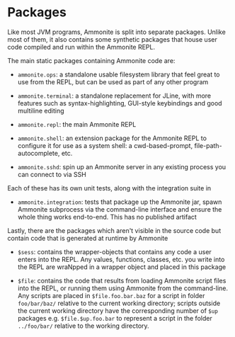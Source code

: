 Packages
========

Like most JVM programs, Ammonite is split into separate packages. Unlike
most of them, it also contains some synthetic packages that house user code
compiled and run within the Ammonite REPL.

The main static packages containing Ammonite code are:
 
- `ammonite.ops`: a standalone usable filesystem library that feel great to
  use from the REPL, but can be used as part of any other program
  
- `ammonite.terminal`: a standalone replacement for JLine, with more features
  such as syntax-highlighting, GUI-style keybindings and good multiline editing
  
- `ammonite.repl`: the main Ammonite REPL

- `ammonite.shell`: an extension package for the Ammonite REPL to configure it 
  for use as a system shell: a cwd-based-prompt, file-path-autocomplete, etc.
  
- `ammonite.sshd`: spin up an Ammonite server in any existing process you can
  connect to via SSH
  
Each of these has its own unit tests, along with the integration suite in

- `ammonite.integration`: tests that package up the Ammonite jar, spawn 
  Ammonite subprocess via the command-line interface and ensure the whole
  thing works end-to-end. This has no published artifact
  
Lastly, there are the packages which aren't visible in the source code but 
contain code that is generated at runtime by Ammonite

- `$sess`: contains the wrapper-objects that contains any code 
  a user enters into the REPL. Any values, functions, classes, etc. you write
  into the REPL are wraNpped in a wrapper object and placed in this package
  
- `$file`: contains the code that results from loading Ammonite
  script files into the REPL, or running them using Ammonite from the 
  command-line. Any scripts are placed in `$file.foo.bar.baz`
  for a script in folder `foo/bar/baz/` relative to the current working
  directory; scripts outside the current working directory have the 
  corresponding number of `$up` packages e.g. `$file.$up.foo.bar`
  to represent a script in the folder `../foo/bar/` relative to the working
  directory.